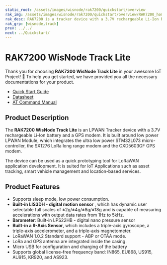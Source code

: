 ```yaml
---
static_root: /assets/images/wisnode/rak7200/quickstart/overview
rak_img: /assets/images/wisnode/rak7200/quickstart/overview/RAK7200_home.png
rak_desc: RAK7200 is a tracker device with a 3.7V rechargeable Li-Ion battery and a GPS modem. The LoRa and GPS antenna are integrated inside the casing. It has a built-in digital motion, barometer, and 9-axis sensor, which includes a triple-axis gyroscope, a triple-axis accelerometer, and a triple-axis magnetometer. 
rak_grp: [wisnode,track]
prev: ../../
next: ../Quickstart/
---
```


# RAK7200 WisNode Track Lite

Thank you for choosing **RAK7200 WisNode Track Lite** in your awesome IoT Project! 🎉 To help you get started, we have provided you all the necessary documentations for your product.

* [Quick Start Guide](../Quickstart/)
* [Datasheet](../Datasheet/)
* [AT Command Manual](../AT-Command-Manual)

## Product Description

The **RAK7200 WisNode Track Lite** is an LPWAN Tracker device with a 3.7V rechargeable Li-Ion battery and a GPS modem. It is built around low power LPWAN Module, which integrates the ultra low power STM32L073 micro-controller, the SX1276 LoRa long range modem and the CXD5603GF GPS modem.

The device can be used as a quick prototyping tool for LoRaWAN application development. It is suited for IoT Applications such as asset tracking, smart vehicle management and location-based services.

## Product Features

- Supports sleep mode, low power consumption.
- **Built-in LIS3DH - digital motion sensor** , which has dynamic user selectable full scales of ±2g/±4g/±8g/±18g and is capable of measuring accelerations with output data rates from 1Hz to 5kHz.
- **Barometer**: Built-in LPS22HB - digital nano pressure sensor
- **Built-in a 9-Axis Sensor**, which includes a triple-axis gyroscope, a triple-axis accelerometer, and a triple-axis magnetometer.
- LoRaWAN 1.0.2 Standard support - ABP or OTAA mode.
- LoRa and GPS antenna are integrated inside the casing.
- Micro USB for configuration and charging of the battery
- Supports global license-free frequency band: IN865, EU868, US915, AU915, KR920, and AS923.


